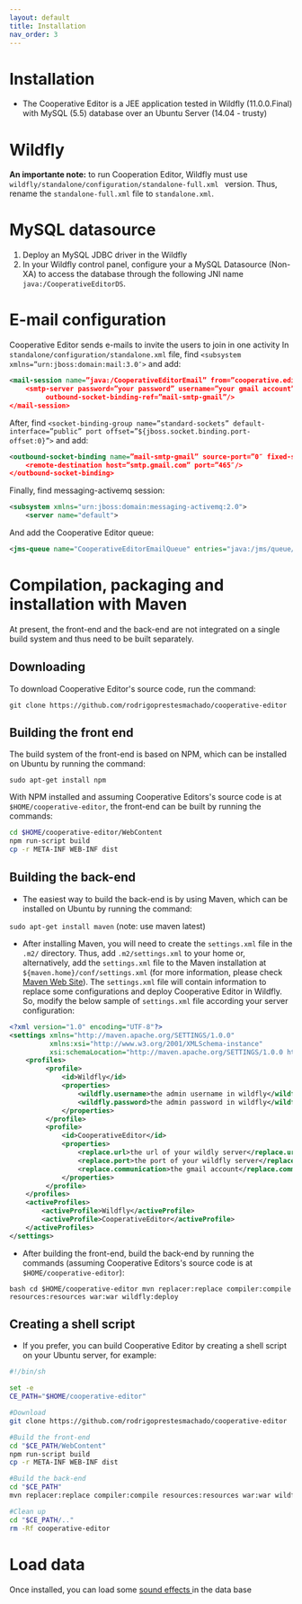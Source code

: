 ```yaml
---
layout: default
title: Installation
nav_order: 3
---
```


# Installation

* The Cooperative Editor is a JEE application tested in Wildfly (11.0.0.Final) with MySQL (5.5) database over an Ubuntu Server (14.04 - trusty)

# Wildfly

**An importante note:** to run Cooperation Editor, Wildfly must use `wildfly/standalone/configuration/standalone-full.xml ` version. Thus, rename the `standalone-full.xml` file to `standalone.xml`.

# MySQL datasource

1. Deploy an MySQL JDBC driver in the Wildfly 
1. In your Wildfly control panel, configure your a MySQL Datasource (Non-XA) to access the database through the following
JNI name `java:/CooperativeEditorDS`. 

# E-mail configuration
Cooperative Editor sends e-mails to invite the users to join in one activity
In `standalone/configuration/standalone.xml` file, find `<subsystem xmlns=”urn:jboss:domain:mail:3.0″>` and add:
```xml
<mail-session name=”java:/CooperativeEditorEmail” from=”cooperative.editor@gmail.com” jndi-name=”java:/CooperativeEditorEmail””>
    <smtp-server password=”your password” username=”your gmail account” ssl=”true” 
         outbound-socket-binding-ref=”mail-smtp-gmail”/>
</mail-session>
```

After, find `<socket-binding-group name=”standard-sockets” default-interface=”public” port offset=”${jboss.socket.binding.port-offset:0}”>` and add:

```xml
<outbound-socket-binding name=”mail-smtp-gmail” source-port=”0″ fixed-source-port=”false”>
    <remote-destination host=”smtp.gmail.com” port=”465″/>
</outbound-socket-binding>
```

Finally, find messaging-activemq session:
```xml
<subsystem xmlns="urn:jboss:domain:messaging-activemq:2.0">
    <server name="default">
```
And add the Cooperative Editor queue:

```xml
<jms-queue name="CooperativeEditorEmailQueue" entries="java:/jms/queue/CooperativeEditorEmailQueue"/>
```

# Compilation, packaging and installation with Maven

At present, the front-end and the back-end are not integrated on a single build system and thus need to be built separately.

## Downloading

To download Cooperative Editor's source code, run the command:

``git clone https://github.com/rodrigoprestesmachado/cooperative-editor``

## Building the front end

The build system of the front-end is based on NPM, which can be installed on Ubuntu by running the command:

``sudo apt-get install npm``

With NPM installed and assuming Cooperative Editors's source code is at ``$HOME/cooperative-editor``, the front-end can be built by running the commands:

```bash
cd $HOME/cooperative-editor/WebContent
npm run-script build
cp -r META-INF WEB-INF dist
```

## Building the back-end

* The easiest way to build the back-end is by using Maven, which can be installed on Ubuntu by running the command:

``sudo apt-get install maven`` (note: use maven latest)

* After installing Maven, you will need to create the `settings.xml` file in the `.m2/` directory. Thus, add `.m2/settings.xml` to your home or, alternatively, add the `settings.xml` file to the Maven installation at `${maven.home}/conf/settings.xml` (for more information, please check [Maven Web Site](https://maven.apache.org/settings.html)). The `settings.xml` file will contain information to replace some configurations and deploy Cooperative Editor in Wildfly. So, modify the below sample of `settings.xml` file according your server configuration:

```xml
<?xml version="1.0" encoding="UTF-8"?>
<settings xmlns="http://maven.apache.org/SETTINGS/1.0.0" 
          xmlns:xsi="http://www.w3.org/2001/XMLSchema-instance" 
          xsi:schemaLocation="http://maven.apache.org/SETTINGS/1.0.0 http://maven.apache.org/xsd/settings-1.0.0.xsd">
    <profiles>
         <profile>
             <id>Wildfly</id>
             <properties>
                 <wildfly.username>the admin username in wildfly</wildfly.username>
                 <wildfly.password>the admin password in wildfly</wildfly.password>
             </properties>
         </profile>
         <profile>
             <id>CooperativeEditor</id>
             <properties>
                 <replace.url>the url of your wildly server</replace.url>
                 <replace.port>the port of your wildfly server</replace.port>
                 <replace.communication>the gmail account</replace.communication>
             </properties>
         </profile>
    </profiles>
    <activeProfiles>
        <activeProfile>Wildfly</activeProfile>
        <activeProfile>CooperativeEditor</activeProfile>
    </activeProfiles>
</settings>
```

* After building the front-end, build the back-end by running the commands (assuming Cooperative Editors's source code is at ``$HOME/cooperative-editor``):

``bash
cd $HOME/cooperative-editor
mvn replacer:replace compiler:compile resources:resources war:war wildfly:deploy
``

## Creating a shell script

* If you prefer, you can build Cooperative Editor by creating a shell script on your Ubuntu server, for example:

```bash
#!/bin/sh

set -e
CE_PATH="$HOME/cooperative-editor"

#Download
git clone https://github.com/rodrigoprestesmachado/cooperative-editor

#Build the front-end
cd "$CE_PATH/WebContent"
npm run-script build
cp -r META-INF WEB-INF dist

#Build the back-end
cd "$CE_PATH"
mvn replacer:replace compiler:compile resources:resources war:war wildfly:deploy

#Clean up
cd "$CE_PATH/.."
rm -Rf cooperative-editor
```

# Load data

Once installed, you can load some [sound effects ](https://github.com/rodrigoprestesmachado/cooperative-editor/blob/master/src/META-INF/sql/sound-effect.sql) in the data base

